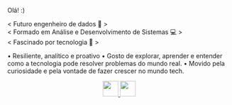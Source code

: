 Olá! :)

< Futuro engenheiro de dados 🧩 > <br>
< Formado em Análise e Desenvolvimento de Sistemas 💻 > <br>
< Fascinado por tecnologia 🚀 > <br>

• Resiliente, analítico e proativo
• Gosto de explorar, aprender e entender como a tecnologia pode resolver problemas do mundo real.
• Movido pela curiosidade e pela vontade de fazer crescer no mundo tech.

<div align="center"> <a href="https://www.linkedin.com/in/rodrigo-sousa-a086341b2/" target="_blank"> <img height="35em" src="https://img.shields.io/badge/LinkedIn-0077B5?style=for-the-badge&logo=linkedin&logoColor=white"> </a> <a href="https://sites.google.com/view/rodsousa" target="_blank"> <img height="35em" src="https://img.shields.io/badge/Portfólio-0A66C2?style=for-the-badge&logo=google-sites&logoColor=white"> </a> </div>
